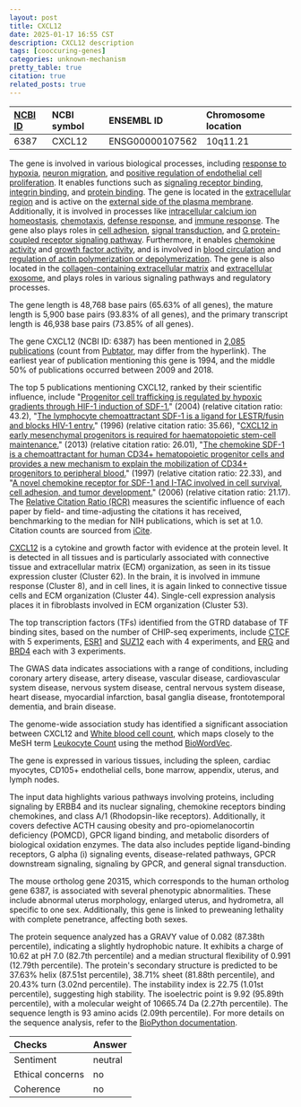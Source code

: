 ```yaml
---
layout: post
title: CXCL12
date: 2025-01-17 16:55 CST
description: CXCL12 description
tags: [cooccuring-genes]
categories: unknown-mechanism
pretty_table: true
citation: true
related_posts: true
---
```




| [NCBI ID](https://www.ncbi.nlm.nih.gov/gene/6387) | NCBI symbol | ENSEMBL ID | Chromosome location |
| :-------- | :------- | :-------- | :------- |
| 6387  | CXCL12 | ENSG00000107562 | 10q11.21 |



The gene is involved in various biological processes, including [response to hypoxia](https://amigo.geneontology.org/amigo/term/GO:0001666), [neuron migration](https://amigo.geneontology.org/amigo/term/GO:0001764), and [positive regulation of endothelial cell proliferation](https://amigo.geneontology.org/amigo/term/GO:0001938). It enables functions such as [signaling receptor binding](https://amigo.geneontology.org/amigo/term/GO:0005102), [integrin binding](https://amigo.geneontology.org/amigo/term/GO:0005178), and [protein binding](https://amigo.geneontology.org/amigo/term/GO:0005515). The gene is located in the [extracellular region](https://amigo.geneontology.org/amigo/term/GO:0005576) and is active on the [external side of the plasma membrane](https://amigo.geneontology.org/amigo/term/GO:0009897). Additionally, it is involved in processes like [intracellular calcium ion homeostasis](https://amigo.geneontology.org/amigo/term/GO:0006874), [chemotaxis](https://amigo.geneontology.org/amigo/term/GO:0006935), [defense response](https://amigo.geneontology.org/amigo/term/GO:0006952), and [immune response](https://amigo.geneontology.org/amigo/term/GO:0006955). The gene also plays roles in [cell adhesion](https://amigo.geneontology.org/amigo/term/GO:0007155), [signal transduction](https://amigo.geneontology.org/amigo/term/GO:0007165), and [G protein-coupled receptor signaling pathway](https://amigo.geneontology.org/amigo/term/GO:0007186). Furthermore, it enables [chemokine activity](https://amigo.geneontology.org/amigo/term/GO:0008009) and [growth factor activity](https://amigo.geneontology.org/amigo/term/GO:0008083), and is involved in [blood circulation](https://amigo.geneontology.org/amigo/term/GO:0008015) and [regulation of actin polymerization or depolymerization](https://amigo.geneontology.org/amigo/term/GO:0008064). The gene is also located in the [collagen-containing extracellular matrix](https://amigo.geneontology.org/amigo/term/GO:0062023) and [extracellular exosome](https://amigo.geneontology.org/amigo/term/GO:0070062), and plays roles in various signaling pathways and regulatory processes.


The gene length is 48,768 base pairs (65.63% of all genes), the mature length is 5,900 base pairs (93.83% of all genes), and the primary transcript length is 46,938 base pairs (73.85% of all genes).


The gene CXCL12 (NCBI ID: 6387) has been mentioned in [2,085 publications](https://pubmed.ncbi.nlm.nih.gov/?term=%22CXCL12%22) (count from [Pubtator](https://academic.oup.com/nar/article/47/W1/W587/5494727), may differ from the hyperlink). The earliest year of publication mentioning this gene is 1994, and the middle 50% of publications occurred between 2009 and 2018.


The top 5 publications mentioning CXCL12, ranked by their scientific influence, include "[Progenitor cell trafficking is regulated by hypoxic gradients through HIF-1 induction of SDF-1.](https://pubmed.ncbi.nlm.nih.gov/15235597)" (2004) (relative citation ratio: 43.2), "[The lymphocyte chemoattractant SDF-1 is a ligand for LESTR/fusin and blocks HIV-1 entry.](https://pubmed.ncbi.nlm.nih.gov/8752280)" (1996) (relative citation ratio: 35.66), "[CXCL12 in early mesenchymal progenitors is required for haematopoietic stem-cell maintenance.](https://pubmed.ncbi.nlm.nih.gov/23434756)" (2013) (relative citation ratio: 26.01), "[The chemokine SDF-1 is a chemoattractant for human CD34+ hematopoietic progenitor cells and provides a new mechanism to explain the mobilization of CD34+ progenitors to peripheral blood.](https://pubmed.ncbi.nlm.nih.gov/8996247)" (1997) (relative citation ratio: 22.33), and "[A novel chemokine receptor for SDF-1 and I-TAC involved in cell survival, cell adhesion, and tumor development.](https://pubmed.ncbi.nlm.nih.gov/16940167)" (2006) (relative citation ratio: 21.17). The [Relative Citation Ratio (RCR)](https://journals.plos.org/plosbiology/article?id=10.1371/journal.pbio.1002541) measures the scientific influence of each paper by field- and time-adjusting the citations it has received, benchmarking to the median for NIH publications, which is set at 1.0. Citation counts are sourced from [iCite](https://icite.od.nih.gov).


[CXCL12](https://www.proteinatlas.org/ENSG00000107562-CXCL12) is a cytokine and growth factor with evidence at the protein level. It is detected in all tissues and is particularly associated with connective tissue and extracellular matrix (ECM) organization, as seen in its tissue expression cluster (Cluster 62). In the brain, it is involved in immune response (Cluster 8), and in cell lines, it is again linked to connective tissue cells and ECM organization (Cluster 44). Single-cell expression analysis places it in fibroblasts involved in ECM organization (Cluster 53).


The top transcription factors (TFs) identified from the GTRD database of TF binding sites, based on the number of CHIP-seq experiments, include [CTCF](https://www.ncbi.nlm.nih.gov/gene/10664) with 5 experiments, [ESR1](https://www.ncbi.nlm.nih.gov/gene/2099) and [SUZ12](https://www.ncbi.nlm.nih.gov/gene/23512) each with 4 experiments, and [ERG](https://www.ncbi.nlm.nih.gov/gene/2078) and [BRD4](https://www.ncbi.nlm.nih.gov/gene/23476) each with 3 experiments.



The GWAS data indicates associations with a range of conditions, including coronary artery disease, artery disease, vascular disease, cardiovascular system disease, nervous system disease, central nervous system disease, heart disease, myocardial infarction, basal ganglia disease, frontotemporal dementia, and brain disease.


The genome-wide association study has identified a significant association between CXCL12 and [White blood cell count](https://pubmed.ncbi.nlm.nih.gov/34226706), which maps closely to the MeSH term [Leukocyte Count](https://meshb.nlm.nih.gov/record/ui?ui=D007958) using the method [BioWordVec](https://www.nature.com/articles/s41597-019-0055-0).


The gene is expressed in various tissues, including the spleen, cardiac myocytes, CD105+ endothelial cells, bone marrow, appendix, uterus, and lymph nodes.


The input data highlights various pathways involving proteins, including signaling by ERBB4 and its nuclear signaling, chemokine receptors binding chemokines, and class A/1 (Rhodopsin-like receptors). Additionally, it covers defective ACTH causing obesity and pro-opiomelanocortin deficiency (POMCD), GPCR ligand binding, and metabolic disorders of biological oxidation enzymes. The data also includes peptide ligand-binding receptors, G alpha (i) signaling events, disease-related pathways, GPCR downstream signaling, signaling by GPCR, and general signal transduction.


The mouse ortholog gene 20315, which corresponds to the human ortholog gene 6387, is associated with several phenotypic abnormalities. These include abnormal uterus morphology, enlarged uterus, and hydrometra, all specific to one sex. Additionally, this gene is linked to preweaning lethality with complete penetrance, affecting both sexes.


The protein sequence analyzed has a GRAVY value of 0.082 (87.38th percentile), indicating a slightly hydrophobic nature. It exhibits a charge of 10.62 at pH 7.0 (82.7th percentile) and a median structural flexibility of 0.991 (12.79th percentile). The protein's secondary structure is predicted to be 37.63% helix (87.51st percentile), 38.71% sheet (81.88th percentile), and 20.43% turn (3.02nd percentile). The instability index is 22.75 (1.01st percentile), suggesting high stability. The isoelectric point is 9.92 (95.89th percentile), with a molecular weight of 10665.74 Da (2.27th percentile). The sequence length is 93 amino acids (2.09th percentile). For more details on the sequence analysis, refer to the [BioPython documentation](https://biopython.org/docs/1.75/api/Bio.SeqUtils.ProtParam.html).





| Checks    | Answer |
| :-------- | :------- |
| Sentiment  | neutral   |
| Ethical concerns | no     |
| Coherence    | no    |